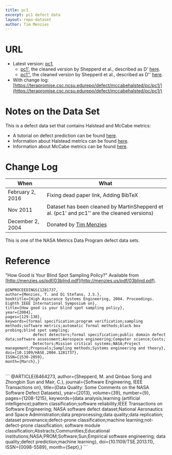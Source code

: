 ```yaml
---
title: pc1
excerpt: pc1 defect data
layout: repo-dataset
author: Tim Menzies
---
```



# URL

  * Latest version: [pc1](https://terapromise.csc.ncsu.edurepo/defect/mccabehalsted/pc/pc1/pc1.arff),
      * [pc1'](https://terapromise.csc.ncsu.edurepo/defect/mccabehalsted/pc/pc1/d), the cleaned version by Shepperd et al., described as D' [here](http://nasa-softwaredefectdatasets.wikispaces.com/home).
      * [pc1''](https://terapromise.csc.ncsu.edurepo/defect/mccabehalsted/pc/pc1/dd), the cleaned version by Shepperd et al., described as D'' [here](http://nasa-softwaredefectdatasets.wikispaces.com/home).
  * With change log:[https://terapromise.csc.ncsu.edurepo/defect/mccabehalsted/pc/pc1/](https://terapromise.csc.ncsu.edurepo/defect/mccabehalsted/pc/pc1/)

# Notes on the Data Set

This is a defect data set that contains Halstead and McCabe metrics:<br>
  * A tutorial on defect prediction can be found [here](/repo/defect/tut.html).<br>
  * Information about Halstead metrics can be found [here](/repo/defect/mccabehalsted/tut.html).<br>
  * Information about McCabe metrics can be found [here](/repo/defect/mccabehalsted/tut.html).<br>

# Change Log

When | What
---- | ----
February 2, 2016 | Fixing dead paper link, Adding BibTeX
Nov 2011 | Dataset has been cleaned by MartinShepperd et al. (pc1' and pc1'' are the cleaned versions)
December 2, 2004 | Donated by [Tim Menzies](/repo/people/data-donors/promise3.html)

This is one of the NASA Metrics Data Program defect data sets.

# Reference

"How Good is Your Blind Spot Sampling Policy?" Available from [http://menzies.us/pdf/03blind.pdf](http://menzies.us/pdf/03blind.pdf).
```
@INPROCEEDINGS{1281737,
author={Menzies, T. and Di Stefano, J.S.},
booktitle={High Assurance Systems Engineering, 2004. Proceedings. Eighth IEEE International Symposium on},
title={How good is your blind spot sampling policy},
year={2004},
pages={129-138},
keywords={formal specification;program verification;sampling methods;software metrics;automatic formal methods;black box probing;blind spot sampling;
            defect detectors;formal specification;public domain defect data;software assessment;Aerospace engineering;Computer science;Costs;
            Detectors;Mission critical systems;NASA;Project management;Proposals;Sampling methods;Systems engineering and theory},
doi={10.1109/HASE.2004.1281737},
ISSN={1530-2059},
month={March},}
```
<br>
```
@ARTICLE{6464273,
author={Shepperd, M. and Qinbao Song and Zhongbin Sun and Mair, C.},
journal={Software Engineering, IEEE Transactions on},
title={Data Quality: Some Comments on the NASA Software Defect Datasets},
year={2013},
volume={39},
number={9},
pages={1208-1215},
keywords={data analysis;learning (artificial intelligence);pattern classification;software reliability;IEEE Transactions on Software Engineering;
          NASA software defect dataset;National Aeronautics and Space Administration;data preprocessing;data quality;data replication;
          dataset provenance;defect-prone classification;machine learning;not-defect-prone classification;
          software module classification;Abstracts;Communities;Educational institutions;NASA;PROM;Software;Sun;Empirical software engineering;
          data quality;defect prediction;machine learning},
doi={10.1109/TSE.2013.11},
ISSN={0098-5589},
month={Sept},}
```
